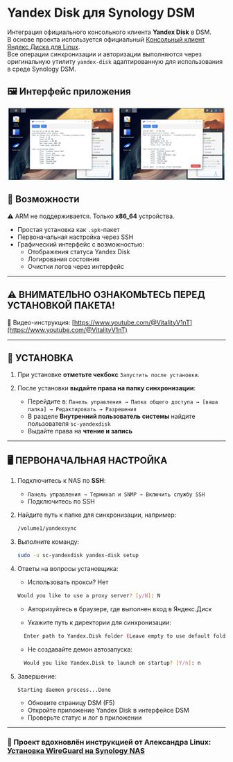 # Yandex Disk для Synology DSM

Интеграция официального консольного клиента **Yandex Disk** в DSM.  
В основе проекта используется официальный [Консольный клиент Яндекс Диска для Linux](https://yandex.ru/support/yandex-360/customers/disk/desktop/linux/ru/).  
Все операции синхронизации и авторизации выполняются через оригинальную утилиту `yandex-disk` адаптированную для использования в среде Synology DSM.

## 🖼 Интерфейс приложения  

<p align="center">
  <img src="screenshots/yad1.png" width="48%" style="margin-right: 2%;" />
  <img src="screenshots/yad2.png" width="48%" />
</p>

## 🔧 Возможности
⚠️ ARM не поддерживается. Только  **x86_64** устройства.
- Простая установка как `.spk`-пакет
- Первоначальная настройка через SSH
- Графический интерфейс с возможностью:
   - Отображения статуса Yandex Disk
   - Логирования состояния
   - Очистки логов через интерфейс  

---

## ⚠️ ВНИМАТЕЛЬНО ОЗНАКОМЬТЕСЬ ПЕРЕД УСТАНОВКОЙ ПАКЕТА!

🎥 Видео-инструкция: [https://www.youtube.com/@VitalityV1nT](https://www.youtube.com/@VitalityV1nT)

---

## 🔧 УСТАНОВКА

1. При установке **отметьте чекбокс** `Запустить после установки`.

2. После установки **выдайте права на папку синхронизации**:
   - Перейдите в: `Панель управления → Папка общего доступа → [ваша папка] → Редактировать → Разрешения`
   - В разделе **Внутренний пользователь системы** найдите пользователя `sc-yandexdisk`
   - Выдайте права на **чтение и запись**

---

## 🖥 ПЕРВОНАЧАЛЬНАЯ НАСТРОЙКА

1. Подключитесь к NAS по **SSH**:
   - `Панель управления → Терминал и SNMP → Включить службу SSH`
   - Подключитесь по SSH

2. Найдите путь к папке для синхронизации, например:
   ```bash
   /volume1/yandexsync

3. Выполните команду:
   ```bash
   sudo -u sc-yandexdisk yandex-disk setup

4. Ответы на вопросы установщика:
   - Использовать прокси? Нет
   ```bash
   Would you like to use a proxy server? [y/N]: N
   ```
  
   - Авторизуйтесь в браузере, где выполнен вход в Яндекс.Диск 
   
   - Укажите путь к директории для синхронизации:
   ```bash
     Enter path to Yandex.Disk folder (Leave empty to use default folder '/var/packages/YandexDisk/home/Yandex.Disk'): /volume1/yandexsync
   ```
   
   - Не создавайте демон автозапуска:
   ```bash
     Would you like Yandex.Disk to launch on startup? [Y/n]: n
   ```

5. Завершение:
   ```bash
   Starting daemon process...Done
   ```

   - Обновите страницу DSM (F5)
   - Откройте приложение Yandex Disk в интерфейсе DSM
   - Проверьте статус и лог в приложении

---

### 🙏 Проект вдохновлён инструкцией от Александра Linux: [Установка WireGuard на Synology NAS](https://bafista.ru/ustanovka-wireguard-na-synology-nas-v-dsm-7-i-dsm-6/)
